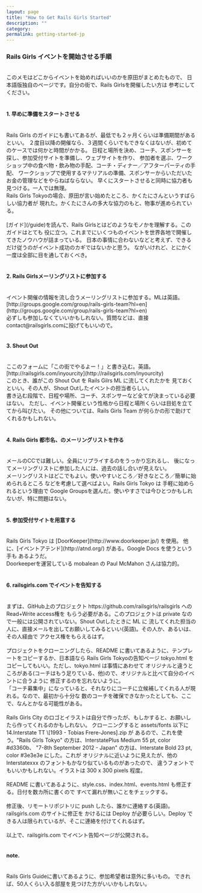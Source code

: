 ```yaml
---
layout: page
title: "How to Get Rails Girls Started"
description: ""
category:
permalink: getting-started-jp
---
```


### Rails Girls イベントを開始させる手順
<br/>
このメモはどこからイベントを始めればいいのかを原田がまとめたもので、
日本語版独自のページです。自分の街で、Rails Girlsを開催したい方は
参考にしてください。
<br/>
<br/>


#### 1. 早めに準備をスタートさせる
<br/>
Rails Girls のガイドにも書いてあるが、最低でも２ヶ月くらいは準備期間があるといい。
２度目以降の開催なら、３週間くらいでもできなくはないが、初めてのケースでは何かと時間がかかる。
日程と場所を決め、コーチ、スポンサーを探し、参加受付サイトを準備し、ウェブサイトを作り、
参加者を選ぶ、ワークショップ中の食べ物・飲み物の手配、コーチ・ディナー／アフターパーティの手配、
ワークショップで使用するマテリアルの準備、スポンサーからいただいたお金の管理などをやらねばならない。
早くにスタートさせると同時に協力者も見つける。一人では無理。<br/>
Rails Girls Tokyoの場合、原田が言い始めたところ、かくたにさんというすばらしい協力者が
現れた。かくたにさんの多大な協力のもと、物事が進められている。
<br/>
<br/>
[ガイド](/guide)を読んで、Rails Girlsとはどのようなモノかを理解する。このガイドはとても
役に立つ。これまでにいくつものイベントを世界各地で開催してきたノウハウが詰まっている。
日本の事情に合わないなどと考えず、できるだけ従うのがイベント成功のカギではないかと思う。
ながいけれど、とにかく一度は全部に目を通しておくべき。
<br/>
<br/>

#### 2. Rails Girlsメーリングリストに参加する
<br/>
イベント開催の情報を流し合うメーリングリストに参加する。MLは英語。
[http://groups.google.com/group/rails-girls-team?hl=en](http://groups.google.com/group/rails-girls-team?hl=en)
<br/>
必ずしも参加しなくていいかもしれない。質問などは、直接 contact@railsgirls.comに投げてもいいので。
<br/>
<br/>

#### 3. Shout Out
<br/>
ここのフォームに「この街でやるよー！」と書き込む。英語。
[http://railsgirls.com/inyourcity](http://railsgirls.com/inyourcity)
<br/>
このとき、誰がこの Shout Out を Rails Gilrs ML に流してくれたかを
見ておくといい。その人が、Shout Outしたイベントの担当者らしい。
<br/>
書き込む段階で、日程や場所、コーチ、スポンサーなど全てが決まっている必要はない。
ただし、イベント開催という性格から日程と場所くらいは目処を立ててから叫びたい。
その他については、Rails Girls Team が何らかの形で助けてくれるかもしれない。
<br/>
<br/>


#### 4. Rails Girls 都市名、のメーリングリストを作る
<br/>
メールのCCでは難しい。全員にリプライするのをうっかり忘れるし、
後になってメーリングリストに参加した人には、過去の話し合いが見えない。<br/>
メーリングリストはどこでもよい。使いやすいところ／好きなところ／簡単に始められるところ
などを考慮して選べばよい。Rails Girls Tokyo は 手軽に始められるという理由で
Google Groupsを選んだ。使いやすさでは今ひとつかもしれないが、特に問題はない。
<br/>
<br/>


#### 5. 参加受付サイトを用意する
<br/>
Rails Girls Tokyo は [DoorKeeper](http://www.doorkeeper.jp/) を使用。
他に、[イベントアテンド](http://atnd.org/) がある。Google Docs を使うという手も
あるようだ。<br/>
Doorkeeperを運営している mobalean の Paul McMahon さんは協力的。
<br/>
<br/>


#### 6. railsgirls.com でイベントを告知する
<br/>
まずは、GitHub上のプロジェクト https://github.com/railsgirls/railsgirls へのRead+Write access権を
もらう必要がある。このプロジェクトは private なので一般には公開されていない。Shout Outしたときに ML に
流してくれた担当の人に、直接メールを出してお願いしてみるといい(英語)。その人か、あるいは、その人経由で
アクセス権をもらえるはず。<br/>
<br/>
プロジェクトをクローニングしたら、README に書いてあるように、テンプレートをコピーするか、日本語なら
Rails Girls Tokyoの告知ページ tokyo.html をコピーしてもいい。ただし、tokyo.html は事情にあわせて
オリジナルと違うところがある(コーチはもう足りている、他)ので、オリジナルと比べて自分のイベントに合うように
修正するのを忘れないように。<br/>
「コーチ募集中」になっていると、それなりにコーチに立候補してくれる人が現れる。なので、最初から十分な
数のコーチを確保できなかったとしても、ここで、なんとかなる可能性がある。<br/>
<br/>
Rails Girls City のロゴとイラストは自分で作ったが、もしかすると、お願いしたら作ってくれるのかもしれない。
クローニングすると assets/fonts 以下に 14.Interstate TT     \[1993 - Tobias Frere-Jones].zip が
あるので、これを使う。"Rails Girls Tokyo" の方は、InterstatePlus Medium 55 pt, color #d3360b、
"7-8th September 2012 - Japan" の方は、Interstate Bold 23 pt, color #3e3e3e にした。これが
オリジナルに近いように見えたが、他の Interstatexxx のフォントもかなり似ているものがあったので、
違うフォントでもいいかもしれない。イラストは 300 x 300 pixels 程度。<br/>
<br/>
README に書いてあるように、style.css、index.html、events.html も修正する。日付を数カ所に書くので
すべて漏れが無いことをチェックする。<br/>
<br/>
修正後、リモートリポジトリに push したら、誰かに連絡する(英語)。railsgirls.com のサイトに修正を
かけるには Deploy が必要らしい。Deploy できる人は限られているが、そこに連絡を付けてくれるはず。<br/>
<br/>
以上で、railsgirls.com でイベント告知ページが公開される。<br/>
<br/>


#### note.
<br/>
Rails Girls Guideに書いてあるように、参加希望者は意外に多いもの。
できれば、50人くらい入る部屋を見つけた方がいいかもしれない。<br/>
<br/>


